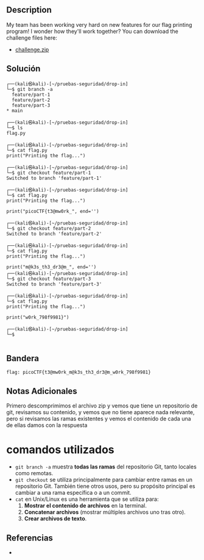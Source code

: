 ## Description

My team has been working very hard on new features for our flag printing program! I wonder how they'll work together? You can download the challenge files here:

- [challenge.zip](https://artifacts.picoctf.net/c_titan/179/challenge.zip)
## Solución
```shell
┌──(kali㉿kali)-[~/pruebas-seguridad/drop-in]
└─$ git branch -a    
  feature/part-1
  feature/part-2
  feature/part-3
* main
                                                                             
┌──(kali㉿kali)-[~/pruebas-seguridad/drop-in]
└─$ ls           
flag.py
                                                                             
┌──(kali㉿kali)-[~/pruebas-seguridad/drop-in]
└─$ cat flag.py
print("Printing the flag...")
                                                                             
┌──(kali㉿kali)-[~/pruebas-seguridad/drop-in]
└─$ git checkout feature/part-1
Switched to branch 'feature/part-1'
                                                                             
┌──(kali㉿kali)-[~/pruebas-seguridad/drop-in]
└─$ cat flag.py
print("Printing the flag...")

print("picoCTF{t3@mw0rk_", end='')      
                                                                        
┌──(kali㉿kali)-[~/pruebas-seguridad/drop-in]
└─$ git checkout feature/part-2
Switched to branch 'feature/part-2'
                                                                             
┌──(kali㉿kali)-[~/pruebas-seguridad/drop-in]
└─$ cat flag.py                
print("Printing the flag...")

print("m@k3s_th3_dr3@m_", end='')                                                                             
┌──(kali㉿kali)-[~/pruebas-seguridad/drop-in]
└─$ git checkout feature/part-3
Switched to branch 'feature/part-3'
                                                                             
┌──(kali㉿kali)-[~/pruebas-seguridad/drop-in]
└─$ cat flag.py                
print("Printing the flag...")

print("w0rk_798f9981}")

┌──(kali㉿kali)-[~/pruebas-seguridad/drop-in]
└─$ 


```
## Bandera
```shell
flag: picoCTF{t3@mw0rk_m@k3s_th3_dr3@m_w0rk_798f9981}
```
## Notas Adicionales
Primero descomprimimos el archivo zip y vemos que tiene un repositorio de git, revisamos su contenido, y vemos que no tiene aparece nada relevante, pero si revisamos las ramas existentes y vemos el contenido de cada una de ellas damos con la respuesta 
# comandos utilizados
- `git branch -a` muestra **todas las ramas** del repositorio Git, tanto locales como remotas.
- `git checkout` se utiliza principalmente para cambiar entre ramas en un repositorio Git. También tiene otros usos, pero su propósito principal es cambiar a una rama específica o a un commit.
- `cat` en Unix/Linux es una herramienta que se utiliza para:
	1. **Mostrar el contenido de archivos** en la terminal.
	2. **Concatenar archivos** (mostrar múltiples archivos uno tras otro).
	3. **Crear archivos de texto**.

## Referencias
- 
